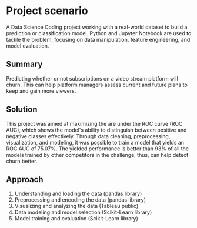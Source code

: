 # Project scenario
A Data Science Coding project working with a real-world dataset to build a prediction or classification model. Python and Jupyter Notebook are used to tackle the problem, focusing on data manipulation, feature engineering, and model evaluation.

## Summary
Predicting whether or not subscriptions on a video stream platform will churn. This can help platform managers assess current and future plans to keep and gain more viewers.

## Solution
This project was aimed at maximizing the are under the ROC curve (ROC AUC),  which shows the model's ability to distinguish between positive and negative classes effectively. 
Through data cleaning, preprocessing, visualization, and modeling, it was possible to train a model that yields an ROC AUC of 75.07%. The yielded performance is better than 93% of all the models trained by other competitors in the challenge, thus, can help detect churn better.

## Approach
1. Understanding and loading the data (pandas library)
1. Preprocessing and encoding the data (pandas library)
1. Visualizing and analyzing the data (Tableau public)
1. Data modeling and model selection (Scikit-Learn library)
1. Model training and evaluation (Scikit-Learn library)